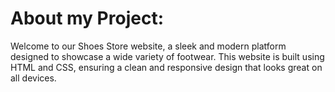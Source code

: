 # About my Project:
Welcome to our Shoes Store website, a sleek and modern platform designed to showcase a wide variety of footwear. 
This website is built using HTML and CSS, ensuring a clean and responsive design that looks great on all devices.
